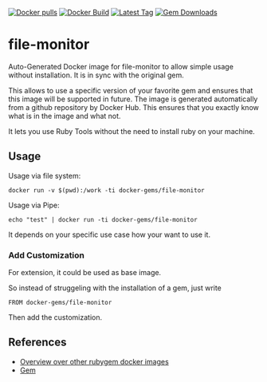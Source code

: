 [![Docker pulls](https://img.shields.io/docker/pulls/rubygem/file-monitor.svg)](https://hub.docker.com/r/rubygem/file-monitor/)
[![Docker Build](https://img.shields.io/docker/automated/rubygem/file-monitor.svg)](https://hub.docker.com/r/rubygem/file-monitor/)
[![Latest Tag](https://img.shields.io/github/tag/docker-rubygem/file-monitor.svg)](https://hub.docker.com/r/rubygem/file-monitor/)
[![Gem Downloads](https://img.shields.io/gem/dt/file-monitor.svg)](https://rubygems.org/gems/file-monitor/)
# file-monitor

Auto-Generated Docker image for file-monitor to allow simple usage without installation.
It is in sync with the original gem.

This allows to use a specific version of your favorite gem and ensures that this image will be supported in future.
The image is generated automatically from a github repository by Docker Hub.
This ensures that you exactly know what is in the image and what not.

It lets you use Ruby Tools without the need to install ruby on your machine.

## Usage

Usage via file system:

`docker run -v $(pwd):/work -ti docker-gems/file-monitor`

Usage via Pipe:

`echo "test" | docker run -ti docker-gems/file-monitor`

It depends on your specific use case how your want to use it.

### Add Customization

For extension, it could be used as base image.

So instead of struggeling with the installation of a gem, just write

`FROM docker-gems/file-monitor`

Then add the customization.

## References

 - [Overview over other rubygem docker images](https://github.com/thinkbot/docker-rubygem)
 - [Gem](https://rubygems.org/gems/file-monitor/)
